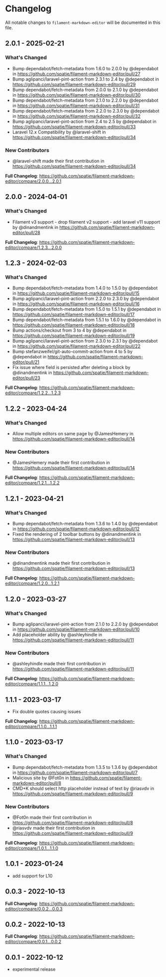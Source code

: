 # Changelog

All notable changes to `filament-markdown-editor` will be documented in this file.

## 2.0.1 - 2025-02-21

### What's Changed

* Bump dependabot/fetch-metadata from 1.6.0 to 2.0.0 by @dependabot in https://github.com/spatie/filament-markdown-editor/pull/27
* Bump aglipanci/laravel-pint-action from 2.3.1 to 2.4 by @dependabot in https://github.com/spatie/filament-markdown-editor/pull/29
* Bump dependabot/fetch-metadata from 2.0.0 to 2.1.0 by @dependabot in https://github.com/spatie/filament-markdown-editor/pull/30
* Bump dependabot/fetch-metadata from 2.1.0 to 2.2.0 by @dependabot in https://github.com/spatie/filament-markdown-editor/pull/31
* Bump dependabot/fetch-metadata from 2.2.0 to 2.3.0 by @dependabot in https://github.com/spatie/filament-markdown-editor/pull/32
* Bump aglipanci/laravel-pint-action from 2.4 to 2.5 by @dependabot in https://github.com/spatie/filament-markdown-editor/pull/33
* Laravel 12.x Compatibility by @laravel-shift in https://github.com/spatie/filament-markdown-editor/pull/34

### New Contributors

* @laravel-shift made their first contribution in https://github.com/spatie/filament-markdown-editor/pull/34

**Full Changelog**: https://github.com/spatie/filament-markdown-editor/compare/2.0.0...2.0.1

## 2.0.0 - 2024-04-01

### What's Changed

* Filament v3 support - drop filament v2 support - add laravel v11 support by @dinandmentink in https://github.com/spatie/filament-markdown-editor/pull/28

**Full Changelog**: https://github.com/spatie/filament-markdown-editor/compare/1.2.3...2.0.0

## 1.2.3 - 2024-02-03

### What's Changed

* Bump dependabot/fetch-metadata from 1.4.0 to 1.5.0 by @dependabot in https://github.com/spatie/filament-markdown-editor/pull/15
* Bump aglipanci/laravel-pint-action from 2.2.0 to 2.3.0 by @dependabot in https://github.com/spatie/filament-markdown-editor/pull/16
* Bump dependabot/fetch-metadata from 1.5.0 to 1.5.1 by @dependabot in https://github.com/spatie/filament-markdown-editor/pull/17
* Bump dependabot/fetch-metadata from 1.5.1 to 1.6.0 by @dependabot in https://github.com/spatie/filament-markdown-editor/pull/18
* Bump actions/checkout from 3 to 4 by @dependabot in https://github.com/spatie/filament-markdown-editor/pull/19
* Bump aglipanci/laravel-pint-action from 2.3.0 to 2.3.1 by @dependabot in https://github.com/spatie/filament-markdown-editor/pull/22
* Bump stefanzweifel/git-auto-commit-action from 4 to 5 by @dependabot in https://github.com/spatie/filament-markdown-editor/pull/21
* Fix issue where field is persisted after deleting a block by @dinandmentink in https://github.com/spatie/filament-markdown-editor/pull/23

**Full Changelog**: https://github.com/spatie/filament-markdown-editor/compare/1.2.2...1.2.3

## 1.2.2 - 2023-04-24

### What's Changed

- Allow multiple editors on same page by @JamesHemery in https://github.com/spatie/filament-markdown-editor/pull/14

### New Contributors

- @JamesHemery made their first contribution in https://github.com/spatie/filament-markdown-editor/pull/14

**Full Changelog**: https://github.com/spatie/filament-markdown-editor/compare/1.2.1...1.2.2

## 1.2.1 - 2023-04-21

### What's Changed

- Bump dependabot/fetch-metadata from 1.3.6 to 1.4.0 by @dependabot in https://github.com/spatie/filament-markdown-editor/pull/12
- Fixed the rendering of 2 toolbar buttons by @dinandmentink in https://github.com/spatie/filament-markdown-editor/pull/13

### New Contributors

- @dinandmentink made their first contribution in https://github.com/spatie/filament-markdown-editor/pull/13

**Full Changelog**: https://github.com/spatie/filament-markdown-editor/compare/1.2.0...1.2.1

## 1.2.0 - 2023-03-27

### What's Changed

- Bump aglipanci/laravel-pint-action from 2.1.0 to 2.2.0 by @dependabot in https://github.com/spatie/filament-markdown-editor/pull/10
- Add placeholder ability by @ashleyhindle in https://github.com/spatie/filament-markdown-editor/pull/11

### New Contributors

- @ashleyhindle made their first contribution in https://github.com/spatie/filament-markdown-editor/pull/11

**Full Changelog**: https://github.com/spatie/filament-markdown-editor/compare/1.1.1...1.2.0

## 1.1.1 - 2023-03-17

- Fix double quotes causing issues

**Full Changelog**: https://github.com/spatie/filament-markdown-editor/compare/1.1.0...1.1.1

## 1.1.0 - 2023-03-17

### What's Changed

- Bump dependabot/fetch-metadata from 1.3.5 to 1.3.6 by @dependabot in https://github.com/spatie/filament-markdown-editor/pull/7
- Malicious site by @Fot0n in https://github.com/spatie/filament-markdown-editor/pull/8
- CMD+K should select http placeholder instead of text by @riasvdv in https://github.com/spatie/filament-markdown-editor/pull/9

### New Contributors

- @Fot0n made their first contribution in https://github.com/spatie/filament-markdown-editor/pull/8
- @riasvdv made their first contribution in https://github.com/spatie/filament-markdown-editor/pull/9

**Full Changelog**: https://github.com/spatie/filament-markdown-editor/compare/1.0.1...1.1.0

## 1.0.1 - 2023-01-24

- add support for L10

## 0.0.3 - 2022-10-13

**Full Changelog**: https://github.com/spatie/filament-markdown-editor/compare/0.0.2...0.0.3

## 0.0.2 - 2022-10-13

**Full Changelog**: https://github.com/spatie/filament-markdown-editor/compare/0.0.1...0.0.2

## 0.0.1 - 2022-10-12

- experimental release

